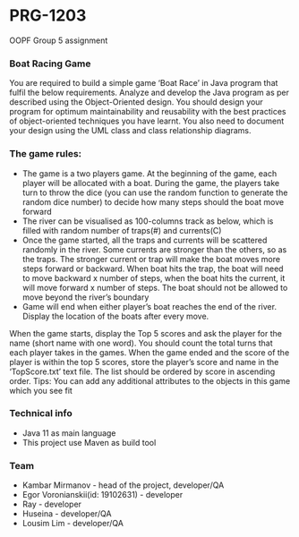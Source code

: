 # PRG-1203
OOPF Group 5 assignment

### Boat Racing Game
You are required to build a simple game ‘Boat Race’ in Java program that fulfil the below
requirements. Analyze and develop the Java program as per described using the Object-Oriented
design. You should design your program for optimum maintainability and reusability with the best
practices of object-oriented techniques you have learnt. You also need to document your design
using the UML class and class relationship diagrams.

### The game rules:
* The game is a two players game. At the beginning of the game, each player will be allocated
with a boat. During the game, the players take turn to throw the dice (you can use the
random function to generate the random dice number) to decide how many steps should
the boat move forward
* The river can be visualised as 100-columns track as below, which is filled with random
  number of traps(#) and currents(C)
* Once the game started, all the traps and currents will be scattered randomly in the river.
  Some currents are stronger than the others, so as the traps. The stronger current or trap
  will make the boat moves more steps forward or backward. When boat hits the trap, the
  boat will need to move backward x number of steps, when the boat hits the current, it will
  move forward x number of steps. The boat should not be allowed to move beyond the
  river’s boundary
* Game will end when either player’s boat reaches the end of the river. Display the location of
  the boats after every move.

When the game starts, display the Top 5 scores and ask the player for the name (short name with
one word). You should count the total turns that each player takes in the games. When the game
ended and the score of the player is within the top 5 scores, store the player’s score and name in the
‘TopScore.txt’ text file. The list should be ordered by score in ascending order.
Tips: You can add any additional attributes to the objects in this game which you see fit


### Technical info
- Java 11 as main language
- This project use Maven as build tool

### Team
- Kambar Mirmanov - head of the project, developer/QA
- Egor Voronianskii(id: 19102631) - developer
- Ray - developer
- Huseina - developer/QA
- Lousim Lim - developer/QA

